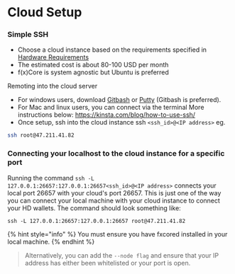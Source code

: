# Cloud Setup

### Simple SSH

* Choose a cloud instance based on the requirements specified in [Hardware Requirements](broken-reference)
* The estimated cost is about 80-100 USD per month
* f(x)Core is system agnostic but Ubuntu is preferred

Remoting into the cloud server

* For windows users, download [Gitbash](https://www.educative.io/edpresso/how-to-install-git-bash-in-windows) or [Putty](https://www.putty.org) (Gitbash is preferred).
* For Mac and linux users, you can connect via the terminal More instructions below: https://kinsta.com/blog/how-to-use-ssh/
* Once setup, ssh into the cloud instance ssh `<ssh_id>@<IP address>` eg.

```bash
ssh root@47.211.41.82
```

### Connecting your localhost to the cloud instance for a specific port

Running the command `ssh -L 127.0.0.1:26657:127.0.0.1:26657<ssh_id>@<IP address>` connects your local port 26657 with your cloud's port 26657. This is just one of the way you can connect your local machine with your cloud instance to connect your HD wallets. The command should look something like:

```
ssh -L 127.0.0.1:26657:127.0.0.1:26657 root@47.211.41.82
```

{% hint style="info" %}
You must ensure you have fxcored installed in your local machine.
{% endhint %}

> Alternatively, you can add the `--node flag` and ensure that your IP address has either been whitelisted or your port is open.